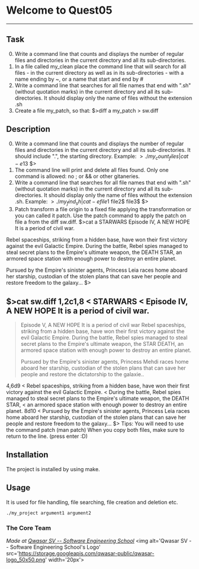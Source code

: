 # Welcome to Quest05
***

## Task
0. Write a command line that counts and displays the number of regular files and directories in the current directory and all its sub-directories.
1. In a file called my_clean place the command line that will search for all files - in the current directory as well as in its sub-directories - 
with a name ending by ~, or a name that start and end by #
2. Write a command line that searches for all file names that end with ".sh" (without quotation marks) in the current directory and all its sub-directories. 
It should display only the name of files without the extension .sh
3. Create a file my_patch, so that:
$>diff a my_patch > sw.diff

## Description
0. Write a command line that counts and displays the number of regular files and directories in the current directory and all its sub-directories. 
It should include ".", the starting directory.
Example:
$>./my_count_files | cat -e
13$
$>
1. The command line will print and delete all files found. Only one command is allowed: no ; or && or other gitaneries.
2. Write a command line that searches for all file names that end with ".sh" (without quotation marks) in the current directory and all its sub-directories. 
It should display only the name of files without the extension .sh.
Example:
$>./my_find_sh | cat -e
file1$
file2$
file3$
$>
3. Patch transform a file origin to a fixed file applying the transformation or you can called it patch.
Use the patch command to apply the patch on file a from the diff sw.diff.
$>cat a
STARWARS
Episode IV, A NEW HOPE It is a period of civil war.

Rebel spaceships, striking from a hidden base, have won their first victory against the evil Galactic Empire.
During the battle, Rebel spies managed to steal secret plans to the Empire's ultimate weapon, the DEATH STAR,
an armored space station with enough power to destroy an entire planet.

Pursued by the Empire's sinister agents, Princess Leia races home aboard her starship, custodian of the stolen plans that can save her people and restore freedom to the galaxy...
$>

$>cat sw.diff
1,2c1,8
< STARWARS
< Episode IV, A NEW HOPE It is a period of civil war.
---
> Episode V, A NEW H0PE It is a period of civil war
> Rebel spaceships, striking from a hidden base, have won their first victory against the evil Galactic Empire. 
> During the battle, Rebel spies managed to steal secret plans to the Empire's ultimate weapon, the STAR DEATH, an armored space station with enough power to destroy an entire planet.
> 
> 
> Pursued by the Empire's sinister agents,
> Princess Mehdi races home aboard her starship, custodian of the stolen plans that can save her people and restore the dictatorship to the galaxie..
> 
4,6d9
< Rebel spaceships, striking from a hidden base, have won their first victory against the evil Galactic Empire.
< During the battle, Rebel spies managed to steal secret plans to the Empire's ultimate weapon, the DEATH STAR,
< an armored space station with enough power to destroy an entire planet.
8d10
< Pursued by the Empire's sinister agents, Princess Leia races home aboard her starship, custodian of the stolen plans that can save her people and restore freedom to the galaxy...
$>
Tips:
You will need to use the command patch (man patch)
When you copy both files, make sure to return to the line. (press enter :D)


## Installation
The project is installed by using make.

## Usage
It is used for file handling, file searching, file creation and deletion etc.
```
./my_project argument1 argument2
```

### The Core Team


<span><i>Made at <a href='https://qwasar.io'>Qwasar SV -- Software Engineering School</a></i></span>
<span><img alt='Qwasar SV -- Software Engineering School's Logo' src='https://storage.googleapis.com/qwasar-public/qwasar-logo_50x50.png' width='20px'></span>
